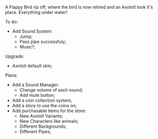 A Flappy Bird rip off, where the bird is now retired and an Axolotl took it's place. Everything under water!


To do:
- Add Sound System:
  - Jump;
  - Pass pipe successfuly;
  - Music?;

Upgrade:
  - Axolotl default skin;

Plans:
- Add a Sound Manager:
  - Change volume of each sound;
  - Add mute button;
- Add a coin collection system;
- Add a store to use the coins on;
- Add purchasable items for the store:
    - New Axolotl Variants;
    - New Characters like animals;
    - Different Backgrounds;
    - Different Pipes;
